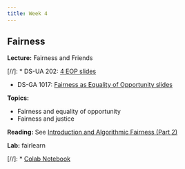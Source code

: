 ```yaml
---
title: Week 4
---
```


## Fairness

**Lecture:** Fairness and Friends

[//]: * DS-UA 202: [4 EOP slides](../../../assets/4_EOP.pdf)
* DS-GA 1017: [Fairness as Equality of Opportunity slides](../../../assets/4_Fairness_1017.pdf)

**Topics:**

* Fairness and equality of opportunity
* Fairness and justice

**Reading:** See [Introduction and Algorithmic Fairness (Part 2)](../../../assets/fairness_reader_weeks3&4.pdf)

**Lab:** fairlearn

[//]: * [Colab Notebook](https://colab.research.google.com/drive/1qGGEScay7YssrWzyaeNWJDtANAQDS-4B?usp=sharing)
